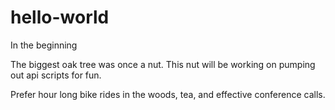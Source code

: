 # hello-world
In the beginning

The biggest oak tree was once a nut. This nut will be working on pumping out api scripts for fun.

Prefer hour long bike rides in the woods, tea, and effective conference calls.
